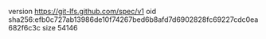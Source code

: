 version https://git-lfs.github.com/spec/v1
oid sha256:efb0c727ab13986de10f74267bed6b8afd7d6902828fc69227cdc0ea682f6c3c
size 54146
